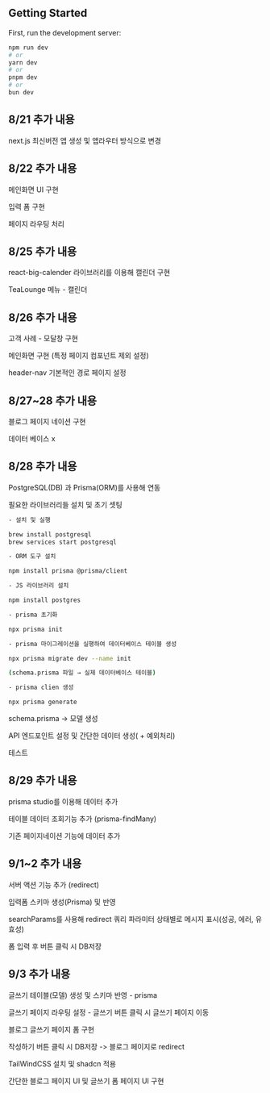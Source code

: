 ## Getting Started

First, run the development server:

```bash
npm run dev
# or
yarn dev
# or
pnpm dev
# or
bun dev
```

## 8/21 추가 내용

next.js 최신버전 앱 생성 및 앱라우터 방식으로 변경

## 8/22 추가 내용

메인화면 UI 구현

입력 폼 구현

페이지 라우팅 처리

## 8/25 추가 내용

react-big-calender 라이브러리를 이용해 캘린더 구현

TeaLounge 메뉴 - 캘린더

## 8/26 추가 내용

고객 사례 - 모달창 구현

메인화면 구현
(특정 페이지 컴포넌트 제외 설정)

header-nav 기본적인 경로 페이지 설정

## 8/27~28 추가 내용

블로그 페이지 네이션 구현

데이터 베이스 x

## 8/28 추가 내용

PostgreSQL(DB) 과 Prisma(ORM)를 사용해 연동

필요한 라이브러리들 설치 및 초기 셋팅

```bash
- 설치 및 실행

brew install postgresql
brew services start postgresql

- ORM 도구 설치

npm install prisma @prisma/client

- JS 라이브러리 설치

npm install postgres

- prisma 초기화

npx prisma init

- prisma 마이그레이션을 실행하여 데이터베이스 테이블 생성

npx prisma migrate dev --name init

(schema.prisma 파일 → 실제 데이터베이스 테이블)

- prisma clien 생성

npx prisma generate
```

schema.prisma → 모델 생성

API 엔드포인트 설정 및 간단한 데이터 생성( + 예외처리)

테스트

## 8/29 추가 내용

prisma studio를 이용해 데이터 추가

테이블 데이터 조회기능 추가 (prisma-findMany)

기존 페이지네이션 기능에 데이터 추가

## 9/1~2 추가 내용

서버 액션 기능 추가 (redirect)

입력폼 스키마 생성(Prisma) 및 반영

searchParams를 사용해 redirect 쿼리 파라미터 상태별로 메시지 표시(성공, 에러, 유효성)

폼 입력 후 버튼 클릭 시 DB저장

## 9/3 추가 내용

글쓰기 테이블(모델) 생성 및 스키마 반영 - prisma

글쓰기 페이지 라우팅 설정 - 글쓰기 버튼 클릭 시 글쓰기 페이지 이동

블로그 글쓰기 페이지 폼 구현

작성하기 버튼 클릭 시 DB저장 -> 블로그 페이지로 redirect

TailWindCSS 설치 및 shadcn 적용

간단한 블로그 페이지 UI 및 글쓰기 폼 페이지 UI 구현

